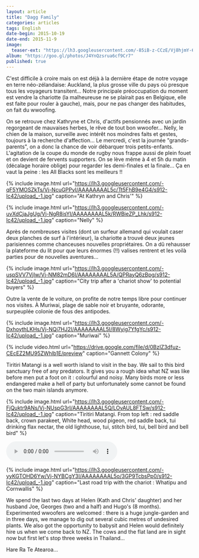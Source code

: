 ```yaml
---
layout: article
title: "Dagg Family"
categories: articles
tags: English
date-begin: 2015-10-19
date-end: 2015-11-9
image: 
  teaser-ext: "https://lh3.googleusercontent.com/-85iB-z-CCzE/Vj8hjmY-6YI/AAAAAAAALyQ/y-Ms_D70RwU/s912-Ic42/upload_-1.jpg"
album: "https://goo.gl/photos/J4YnQzsrua6cf9Cr7"
published: true
---
```


C'est difficile à croire mais on est déjà à la dernière étape de notre voyage en terre néo-zélandaise: Auckland, la plus grosse ville du pays où presque tous les voyageurs transitent... Notre principale préoccupation du moment est vendre la chariotte (la malheureuse ne se plairait pas en Belgique, elle est faite pour rouler à gauche), mais, pour ne pas changer des habitudes, on fait du wwoofing. 

On se retrouve chez Kathryne et Chris, d'actifs pensionnés avec un jardin regorgeant de mauvaises herbes, le rêve de tout bon wwoofer... Nelly, le chien de la maison, surveille avec intérêt nos moindres faits et gestes, toujours à la recherche d'affection... Le mercredi, c'est la journée "grands-parents", on a donc la chance de voir débarquer trois petits-enfants. L'agitation de la coupe du monde de rugby nous frappe aussi de plein fouet et on devient de fervents supporters. On se lève même à 4 et 5h du matin (décalage horaire oblige) pour regarder les demi-finales et la finale... Ça en vaut la peine : les All Blacks sont les meilleurs !!

{% include image.html url="https://lh3.googleusercontent.com/-qF5YMOSZkTs/Vj-NcuGPPyI/AAAAAAAAL5c/Tt5FhB9e4G4/s912-Ic42/upload_-1.jpg" caption="At Kathryn and Chris'" %}

{% include image.html url="https://lh3.googleusercontent.com/-uvXdCjaJgUg/Vj-NgR8isYI/AAAAAAAAL5k/RWBieZP_Lhk/s912-Ic42/upload_-1.jpg" caption="Nelly" %}

Après de nombreuses visites (dont un surfeur allemand qui voulait caser deux planches de surf à l'intérieur), la chariotte a trouvé deux jeunes parisiennes comme chanceuses nouvelles propriétaires. On a dû rehausser la plateforme du lit pour que leurs énormes (!!) valises rentrent et les voilà parties pour de nouvelles aventures...

{% include image.html url="https://lh3.googleusercontent.com/-uspSVV7VjIw/Vj-NM82mD6I/AAAAAAAAL5A/QPRayQ6zBpg/s912-Ic42/upload_-1.jpg" caption="City trip after a 'chariot show' to potential buyers" %}

Outre la vente de le voiture, on profite de notre temps libre pour continuer nos visites. À Muriwai, plage de sable noir et bruyante, odorante, surpeuplée colonie de fous des antipodes.

{% include image.html url="https://lh3.googleusercontent.com/-DxhoythLKHs/Vj-NQj7HJ2I/AAAAAAAAL5I/8Wyig7YfgYc/s912-Ic42/upload_-1.jpg" caption="Muriwai" %}

{% include video.html url="https://drive.google.com/file/d/0BzIZ3dfuz-CEcEZ2MU95ZWhlb1E/preview" caption="Gannett Colony" %}

Tiritiri Matangi is a well worth island to visit in the bay. We sail to this bird sanctuary free of any predators. It gives you a rough idea what NZ was like before men put a foot on it : colourful and noisy. Many birds more or less endangered make a hell of party but unfortunately some cannot be found on the two main islands anymore.

{% include image.html url="https://lh3.googleusercontent.com/-FjQuktr9ANs/Vj-NUspG3rI/AAAAAAAAL5Q/LOvAUL8FTSw/s912-Ic42/upload_-1.jpg" caption="Tiritiri Matangi. From top left : red saddle back, crown parakeet, White head, wood pigeon, red saddle back, tui drinking flax nectar, the old lighthouse, tui, stitch bird, tui, bell bird and bell bird" %}

<audio controls> <source src="https://drive.google.com/uc?export=download&id=0BzIZ3dfuz-CEdlpUdG1KSnFFZHc" type="audio/mp3"> </audio>

{% include image.html url="https://lh3.googleusercontent.com/-yyKGTOHD6Yw/Vj-NYBCgY3I/AAAAAAAAL5o/3GP9TcbsPp0/s912-Ic42/upload_-1.jpg" caption="Last road trip with the chariot : Whatipu and Cornwallis" %}

We spend the last two days at Helen (Kath and Chris' daughter) and her husband Joe, Georges (two and a half) and Hugo's (8 months). Experimented wwoofers are welcomed : there is a huge jungle-garden and in three days, we manage to dig out several cubic metres of undesired plants. We also got the opportunity to babysit and Helen would definitely hire us when we come back to NZ. The cows and the flat land are in sight now but first let's stop three weeks in Thailand...

Hare Ra Te Atearoa...